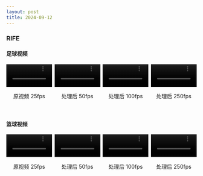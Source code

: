 ```yaml
---
layout: post
title: 2024-09-12
---
```


### RIFE

#### 足球视频

<div style="display: flex; flex-wrap: wrap; justify-content: space-between;">
  <div style="width: 24%; margin-bottom: 20px; text-align: center;">
    <video width="100%" controls>
      <source src="https://image.howieli.tech/202409121115000.mp4" type="video/mp4">
      Your browser does not support the video tag.
    </video>
    <p>原视频 25fps</p>
  </div>
  <div style="width: 24%; margin-bottom: 20px; text-align: center;">
    <video width="100%" controls>
      <source src="https://image.howieli.tech/202409121116000.mp4" type="video/mp4">
      Your browser does not support the video tag.
    </video>
    <p>处理后 50fps</p>
  </div>
  <div style="width: 24%; margin-bottom: 20px; text-align: center;">
    <video width="100%" controls>
      <source src="https://image.howieli.tech/202409121117000.mp4" type="video/mp4">
      Your browser does not support the video tag.
    </video>
    <p>处理后 100fps</p>
  </div>
  <div style="width: 24%; margin-bottom: 20px; text-align: center;">
    <video width="100%" controls>
      <source src="https://image.howieli.tech/202409191700000.mp4" type="video/mp4">
      Your browser does not support the video tag.
    </video>
    <p>处理后 250fps</p>
  </div>
</div>


#### 篮球视频

<div style="display: flex; flex-wrap: wrap; justify-content: space-between;">
  <div style="width: 24%; margin-bottom: 20px; text-align: center;">
    <video width="100%" controls>
      <source src="https://image.howieli.tech/202409121120000.mp4" type="video/mp4">
      Your browser does not support the video tag.
    </video>
    <p>原视频 25fps</p>
  </div>
  <div style="width: 24%; margin-bottom: 20px; text-align: center;">
    <video width="100%" controls>
      <source src="https://image.howieli.tech/202409121121000.mp4" type="video/mp4">
      Your browser does not support the video tag.
    </video>
    <p>处理后 50fps</p>
  </div>
  <div style="width: 24%; margin-bottom: 20px; text-align: center;">
    <video width="100%" controls>
      <source src="https://image.howieli.tech/202409121122000.mp4" type="video/mp4">
      Your browser does not support the video tag.
    </video>
    <p>处理后 100fps</p>
  </div>
  <div style="width: 24%; margin-bottom: 20px; text-align: center;">
    <video width="100%" controls>
      <source src="https://image.howieli.tech/202409191627000.mp4" type="video/mp4">
      Your browser does not support the video tag.
    </video>
    <p>处理后 250fps</p>
  </div>
</div>